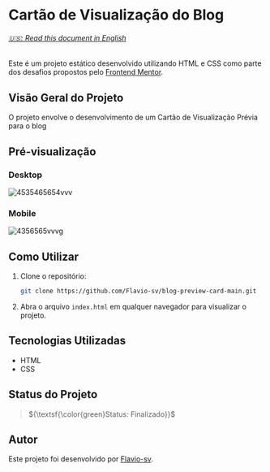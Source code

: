 # Cartão de Visualização do Blog

<h6> <a href="https://github.com/Flavio-sv/Blog-Preview-Card-Main/blob/main/README.md"> 🇺🇸: Read this document in English</a> </h6>

Este é um projeto estático desenvolvido utilizando HTML e CSS como parte dos desafios propostos pelo [Frontend Mentor](https://www.frontendmentor.io/).

## Visão Geral do Projeto

O projeto envolve o desenvolvimento de um Cartão de Visualização Prévia para o blog

## Pré-visualização

### Desktop

![4535465654vvv](https://github.com/Flavio-sv/Blog-Preview-Card-Main/assets/124817700/19ab892f-cccb-4092-88dd-5fb77fc40a4e)

### Mobile

![4356565vvvg](https://github.com/Flavio-sv/Blog-Preview-Card-Main/assets/124817700/be018163-709c-4672-9b18-54e7ab47f2bf)

## Como Utilizar

1. Clone o repositório:

   ```bash
   git clone https://github.com/Flavio-sv/blog-preview-card-main.git
   ```

2. Abra o arquivo `index.html` em qualquer navegador para visualizar o projeto.

## Tecnologias Utilizadas

- HTML
- CSS

## Status do Projeto

> ${\textsf{\color{green}Status: Finalizado}}$

## Autor

Este projeto foi desenvolvido por [Flavio-sv](https://github.com/Flavio-sv).
